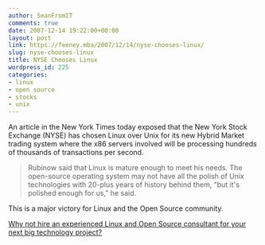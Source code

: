 ```yaml
---
author: SeanFromIT
comments: true
date: 2007-12-14 19:22:00+00:00
layout: post
link: https://feeney.mba/2007/12/14/nyse-chooses-linux/
slug: nyse-chooses-linux
title: NYSE Chooses Linux
wordpress_id: 225
categories:
- linux
- open source
- stocks
- unix
---
```


An article in the New York Times today exposed that the New York Stock Exchange (NYSE) has chosen Linux over Unix for its new Hybrid Market trading system where the x86 servers involved will be processing hundreds of thousands of transactions per second.  
  


<blockquote>Rubinow said that Linux is mature enough to meet his needs. The open-source operating system may not have all the polish of Unix technologies with 20-plus years of history behind them, "but it's polished enough for us," he said.</blockquote>

  
  
This is a major victory for Linux and the Open Source community.  
  
[Why not hire an experienced Linux and Open Source consultant for your next big technology project?](http://www.hotspottech.biz/)
